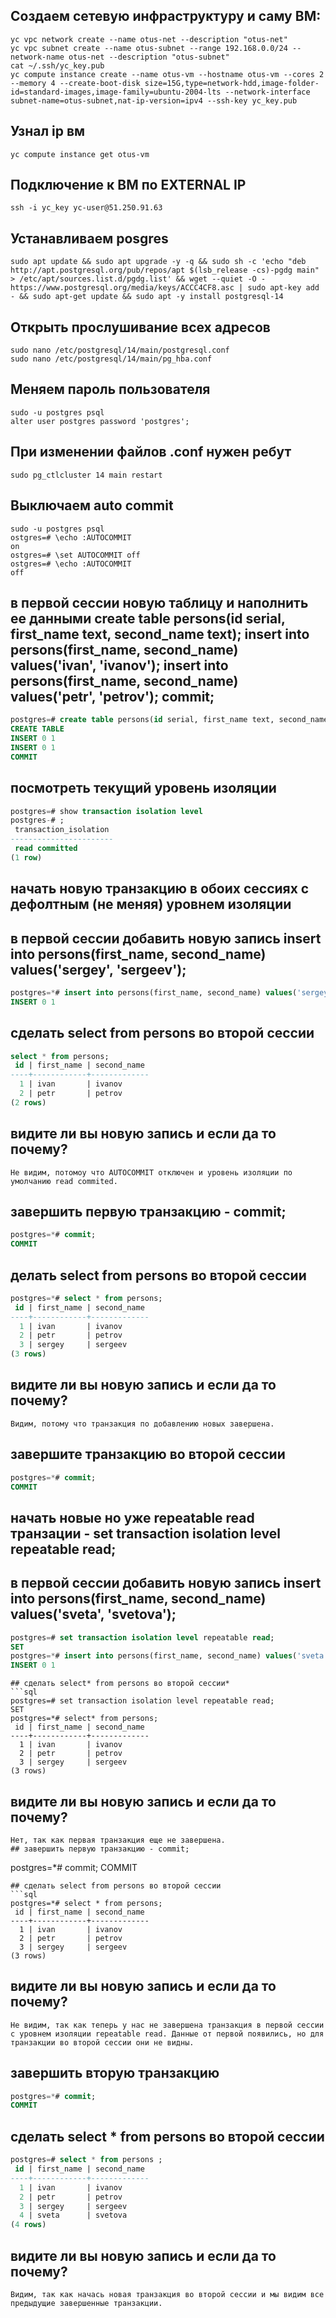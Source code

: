 ## Создаем сетевую инфраструктуру и саму ВМ:
```
yc vpc network create --name otus-net --description "otus-net"
yc vpc subnet create --name otus-subnet --range 192.168.0.0/24 --network-name otus-net --description "otus-subnet"
cat ~/.ssh/yc_key.pub
yc compute instance create --name otus-vm --hostname otus-vm --cores 2 --memory 4 --create-boot-disk size=15G,type=network-hdd,image-folder-id=standard-images,image-family=ubuntu-2004-lts --network-interface subnet-name=otus-subnet,nat-ip-version=ipv4 --ssh-key yc_key.pub
```

## Узнал ip вм
```
yc compute instance get otus-vm 
```

## Подключение к ВМ по EXTERNAL IP
```
ssh -i yc_key yc-user@51.250.91.63
```

## Устанавливаем posgres
```
sudo apt update && sudo apt upgrade -y -q && sudo sh -c 'echo "deb http://apt.postgresql.org/pub/repos/apt $(lsb_release -cs)-pgdg main" > /etc/apt/sources.list.d/pgdg.list' && wget --quiet -O - https://www.postgresql.org/media/keys/ACCC4CF8.asc | sudo apt-key add - && sudo apt-get update && sudo apt -y install postgresql-14 
```

## Открыть прослушивание всех адресов
```
sudo nano /etc/postgresql/14/main/postgresql.conf
sudo nano /etc/postgresql/14/main/pg_hba.conf
```
## Меняем пароль пользователя
```
sudo -u postgres psql
alter user postgres password 'postgres';
```

## При изменении файлов .conf нужен ребут
```
sudo pg_ctlcluster 14 main restart
```

## Выключаем  auto commit
```
sudo -u postgres psql
ostgres=# \echo :AUTOCOMMIT
on
ostgres=# \set AUTOCOMMIT off
ostgres=# \echo :AUTOCOMMIT
off
```

## в первой сессии новую таблицу и наполнить ее данными create table persons(id serial, first_name text, second_name text); insert into persons(first_name, second_name) values('ivan', 'ivanov'); insert into persons(first_name, second_name) values('petr', 'petrov'); commit;
```sql
postgres=# create table persons(id serial, first_name text, second_name text); insert into persons(first_name, second_name) values('ivan', 'ivanov'); insert into persons(first_name, second_name) values('petr', 'petrov'); commit;
CREATE TABLE
INSERT 0 1
INSERT 0 1
COMMIT
```
## посмотреть текущий уровень изоляции 
```sql
postgres=# show transaction isolation level
postgres-# ;
 transaction_isolation
-----------------------
 read committed
(1 row)
```
## начать новую транзакцию в обоих сессиях с дефолтным (не меняя) уровнем изоляции
## в первой сессии добавить новую запись insert into persons(first_name, second_name) values('sergey', 'sergeev');
```sql
postgres=*# insert into persons(first_name, second_name) values('sergey', 'sergeev');
INSERT 0 1
```
## сделать select from persons во второй сессии
```sql
select * from persons;
 id | first_name | second_name 
----+------------+-------------
  1 | ivan       | ivanov
  2 | petr       | petrov
(2 rows)
```    
## видите ли вы новую запись и если да то почему?
```
Не видим, потомоу что AUTOCOMMIT отключен и уровень изоляции по умолчанию read commited.
```
## завершить первую транзакцию - commit;
```sql
postgres=*# commit;
COMMIT
```    
## делать select from persons во второй сессии
```sql
postgres=*# select * from persons;
 id | first_name | second_name 
----+------------+-------------
  1 | ivan       | ivanov
  2 | petr       | petrov
  3 | sergey     | sergeev
(3 rows)
```
## видите ли вы новую запись и если да то почему?
```
Видим, потому что транзакция по добавлению новых завершена.
```    
## завершите транзакцию во второй сессии
```sql
postgres=*# commit;
COMMIT
```
## начать новые но уже repeatable read транзации - set transaction isolation level repeatable read;
## в первой сессии добавить новую запись insert into persons(first_name, second_name) values('sveta', 'svetova');
```sql
postgres=# set transaction isolation level repeatable read;
SET
postgres=*# insert into persons(first_name, second_name) values('sveta', 'svetova');
INSERT 0 1
```
```
## сделать select* from persons во второй сессии*
```sql
postgres=# set transaction isolation level repeatable read;
SET
postgres=*# select* from persons;
 id | first_name | second_name 
----+------------+-------------
  1 | ivan       | ivanov
  2 | petr       | petrov
  3 | sergey     | sergeev
(3 rows)
```
## видите ли вы новую запись и если да то почему?
```
Нет, так как первая транзакция еще не завершена. 
## завершить первую транзакцию - commit;
```
postgres=*# commit;
COMMIT
```
## сделать select from persons во второй сессии
```sql
postgres=*# select * from persons;
 id | first_name | second_name 
----+------------+-------------
  1 | ivan       | ivanov
  2 | petr       | petrov
  3 | sergey     | sergeev
(3 rows)
```    
## видите ли вы новую запись и если да то почему?
```
Не видим, так как теперь у нас не завершена транзакция в первой сессии с уровнем изоляции repeatable read. Данные от первой появились, но для транзакции во второй сессии они не видны.
```
## завершить вторую транзакцию
```sql
postgres=*# commit;
COMMIT
```    
## сделать select * from persons во второй сессии
```sql
postgres=# select * from persons ;
 id | first_name | second_name 
----+------------+-------------
  1 | ivan       | ivanov
  2 | petr       | petrov
  3 | sergey     | sergeev
  4 | sveta      | svetova
(4 rows)
```    
## видите ли вы новую запись и если да то почему?
```
Видим, так как начась новая транзакция во второй сессии и мы видим все предыдущие завершенные транзакции.
```
